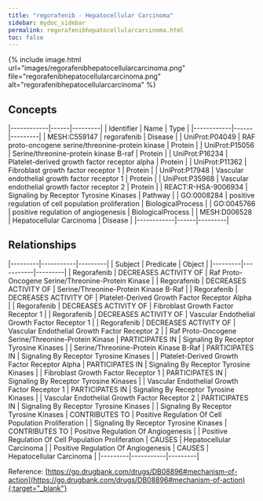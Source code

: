 ```yaml
---
title: "regorafenib - Hepatocellular Carcinoma"
sidebar: mydoc_sidebar
permalink: regorafenibhepatocellularcarcinoma.html
toc: false 
---
```


{% include image.html url="images/regorafenibhepatocellularcarcinoma.png" file="regorafenibhepatocellularcarcinoma.png" alt="regorafenibhepatocellularcarcinoma" %}

## Concepts

|------------|------|---------|
| Identifier | Name | Type    |
|------------|------|---------|
| MESH:C559147 | regorafenib | Disease |
| UniProt:P04049 | RAF proto-oncogene serine/threonine-protein kinase | Protein |
| UniProt:P15056 | Serine/threonine-protein kinase B-raf | Protein |
| UniProt:P16234 | Platelet-derived growth factor receptor alpha | Protein |
| UniProt:P11362 | Fibroblast growth factor receptor 1 | Protein |
| UniProt:P17948 | Vascular endothelial growth factor receptor 1 | Protein |
| UniProt:P35968 | Vascular endothelial growth factor receptor 2 | Protein |
| REACT:R-HSA-9006934 | Signaling by Receptor Tyrosine Kinases | Pathway |
| GO:0008284 | positive regulation of cell population proliferation | BiologicalProcess |
| GO:0045766 | positive regulation of angiogenesis | BiologicalProcess |
| MESH:D006528 | Hepatocellular Carcinoma | Disease |
|------------|------|---------|

## Relationships

|---------|-----------|---------|
| Subject | Predicate | Object  |
|---------|-----------|---------|
| Regorafenib | DECREASES ACTIVITY OF | Raf Proto-Oncogene Serine/Threonine-Protein Kinase |
| Regorafenib | DECREASES ACTIVITY OF | Serine/Threonine-Protein Kinase B-Raf |
| Regorafenib | DECREASES ACTIVITY OF | Platelet-Derived Growth Factor Receptor Alpha |
| Regorafenib | DECREASES ACTIVITY OF | Fibroblast Growth Factor Receptor 1 |
| Regorafenib | DECREASES ACTIVITY OF | Vascular Endothelial Growth Factor Receptor 1 |
| Regorafenib | DECREASES ACTIVITY OF | Vascular Endothelial Growth Factor Receptor 2 |
| Raf Proto-Oncogene Serine/Threonine-Protein Kinase | PARTICIPATES IN | Signaling By Receptor Tyrosine Kinases |
| Serine/Threonine-Protein Kinase B-Raf | PARTICIPATES IN | Signaling By Receptor Tyrosine Kinases |
| Platelet-Derived Growth Factor Receptor Alpha | PARTICIPATES IN | Signaling By Receptor Tyrosine Kinases |
| Fibroblast Growth Factor Receptor 1 | PARTICIPATES IN | Signaling By Receptor Tyrosine Kinases |
| Vascular Endothelial Growth Factor Receptor 1 | PARTICIPATES IN | Signaling By Receptor Tyrosine Kinases |
| Vascular Endothelial Growth Factor Receptor 2 | PARTICIPATES IN | Signaling By Receptor Tyrosine Kinases |
| Signaling By Receptor Tyrosine Kinases | CONTRIBUTES TO | Positive Regulation Of Cell Population Proliferation |
| Signaling By Receptor Tyrosine Kinases | CONTRIBUTES TO | Positive Regulation Of Angiogenesis |
| Positive Regulation Of Cell Population Proliferation | CAUSES | Hepatocellular Carcinoma |
| Positive Regulation Of Angiogenesis | CAUSES | Hepatocellular Carcinoma |
|---------|-----------|---------|

Reference: [https://go.drugbank.com/drugs/DB08896#mechanism-of-action](https://go.drugbank.com/drugs/DB08896#mechanism-of-action){:target="_blank"}